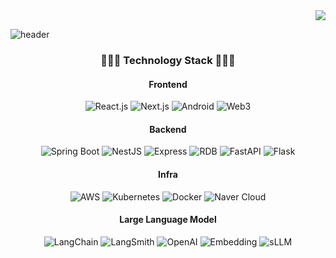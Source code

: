 <div align="end">
    <a href="https://solved.ac/profile/devleejb" target="_blank">
        <img src="https://mazassumnida.wtf/api/mini/generate_badge?boj=devleejb">
    </a>
</div>

![header](https://capsule-render.vercel.app/api?type=transparent&fontColor=703ee5&text=JongBeom&height=150&fontSize=60&desc=Software%20Engineer&descAlignY=75&descAlign=56)

<h3 align="center">👨🏻‍💻 Technology Stack 👨🏻‍💻</h3>

<div align="center">
    <h4 align="center">Frontend</h4> 
    <p align="center">
        <img alt="React.js" src="https://img.shields.io/badge/-React.js-61DAFB?logo=react&logoColor=white&style=flat">
        <img alt="Next.js" src="https://img.shields.io/badge/-Next.js-000000?logo=next.js&logoColor=white&style=flat">
        <img alt="Android" src="https://img.shields.io/badge/-Android-3DDC84?logo=android&logoColor=white&style=flat">
        <img alt="Web3" src="https://img.shields.io/badge/-Web3-F16822?logo=ethereum&logoColor=white&style=flat">
    </p>
</div>

<div align="center">
    <h4 align="center">Backend</h4>
    <p align="center">
        <img alt="Spring Boot" src="https://img.shields.io/badge/-Spring%20Boot-6DB33F?logo=spring-boot&logoColor=white&style=flat">
        <img alt="NestJS" src="https://img.shields.io/badge/-NestJS-E0234E?logo=nestjs&logoColor=white&style=flat">
        <img alt="Express" src="https://img.shields.io/badge/-Express-000000?logo=express&logoColor=white&style=flat"> 
        <img alt="RDB" src="https://img.shields.io/badge/-RDB-003B57?logo=postgresql&logoColor=white&style=flat">
        <img alt="FastAPI" src="https://img.shields.io/badge/-FastAPI-009688?logo=fastapi&logoColor=white&style=flat">
        <img alt="Flask" src="https://img.shields.io/badge/-Flask-000000?logo=flask&logoColor=white&style=flat">
    </p>
</div>

<div align="center">
    <h4 align="center">Infra</h4>
    <p align="center">
        <img alt="AWS" src="https://img.shields.io/badge/-AWS-232F3E?logo=amazon-aws&logoColor=white&style=flat">
        <img alt="Kubernetes" src="https://img.shields.io/badge/-Kubernetes-326CE5?logo=kubernetes&logoColor=white&style=flat">
        <img alt="Docker" src="https://img.shields.io/badge/-Docker-2496ED?logo=docker&logoColor=white&style=flat">
        <img alt="Naver Cloud" src="https://img.shields.io/badge/-Naver%20Cloud-03C75A?logo=naver&logoColor=white&style=flat">
    </p>
</div>

<div align ="center">
    <h4 align="center">Large Language Model</h4>
    <p align="center">
    <img alt="LangChain" src="https://img.shields.io/badge/-LangChain-405DE6?logoColor=white&style=flat">
    <img alt="LangSmith" src="https://img.shields.io/badge/-LangSmith-6F42C1?logoColor=white&style=flat">
    <img alt="OpenAI" src="https://img.shields.io/badge/-OpenAI-FFD43B?logo=openai&logoColor=white&style=flat">
    <img alt="Embedding" src="https://img.shields.io/badge/-Embedding-FF9E0F?logoColor=white&style=flat">
    <img alt="sLLM" src="https://img.shields.io/badge/-sLLM-172B4D?logoColor=white&style=flat">
    </p>
</div>
